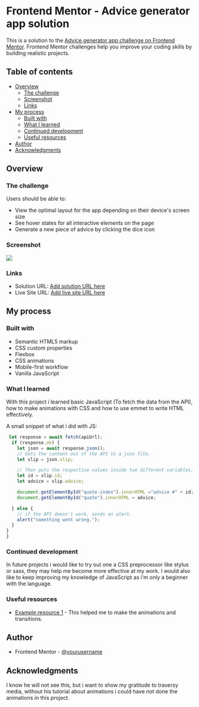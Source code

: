 # Frontend Mentor - Advice generator app solution

This is a solution to the [Advice generator app challenge on Frontend Mentor](https://www.frontendmentor.io/challenges/advice-generator-app-QdUG-13db). Frontend Mentor challenges help you improve your coding skills by building realistic projects.

## Table of contents

- [Overview](#overview)
  - [The challenge](#the-challenge)
  - [Screenshot](#screenshot)
  - [Links](#links)
- [My process](#my-process)
  - [Built with](#built-with)
  - [What I learned](#what-i-learned)
  - [Continued development](#continued-development)
  - [Useful resources](#useful-resources)
- [Author](#author)
- [Acknowledgments](#acknowledgments)


## Overview

### The challenge

Users should be able to:

- View the optimal layout for the app depending on their device's screen size
- See hover states for all interactive elements on the page
- Generate a new piece of advice by clicking the dice icon

### Screenshot

![](C:\Users\Administrator\Desktop\coding\repos\advice-generator\images\screenshot.png)


### Links

- Solution URL: [Add solution URL here](https://github.com/EnzoDev10/advice-generator/tree/main)
- Live Site URL: [Add live site URL here](https://enzodev10.github.io/advice-generator/)

## My process

### Built with

- Semantic HTML5 markup
- CSS custom properties
- Flexbox
- CSS animations
- Mobile-first workflow
- Vanilla JavaScript


### What I learned

With this project i learned basic JavaScript (To fetch the data from the API), how to make animations with CSS and how to use  emmet to write HTML effectively.

A small snippet of what i did with JS:

```js
 let response = await fetch(apiUrl);
  if (response.ok) {
    let json = await response.json();
    // Gets the content out of the API to a json file.
    let slip = json.slip;

    // Then puts the respective values inside two different variables.
    let id = slip.id;
    let advice = slip.advice;

    document.getElementById("quote-index").innerHTML ="advice #" + id;
    document.getElementById("quote").innerHTML = advice;

  } else {
    // if the API doesn't work, sends an alert.
    alert("something went wrong.");
  }
}
}
```

### Continued development

In future projects i would like to try out one a CSS preprocessor like stylus or sass, they may help me become more effective at my work. I would also like to keep improving my knowledge of JavaScript as i'm only a beginner with the language.

### Useful resources

- [Example resource 1](https://youtu.be/zHUpx90NerM?si=PJNOAITKkac2V5sd) - This helped me to make the animations and transitions.

## Author

- Frontend Mentor - [@yourusername](https://www.frontendmentor.io/profile/EnzoDev10)


## Acknowledgments

I know he will not see this, but i want to show my gratitude to traversy media, without his tutorial about animations i could have not done the animations in this project.
